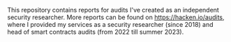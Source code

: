 This repository contains reports for audits I've created as an independent security researcher.
More reports can be found on https://hacken.io/audits, where I provided my services as a security researcher (since 2018) and head of smart contracts audits (from 2022 till summer 2023). 
